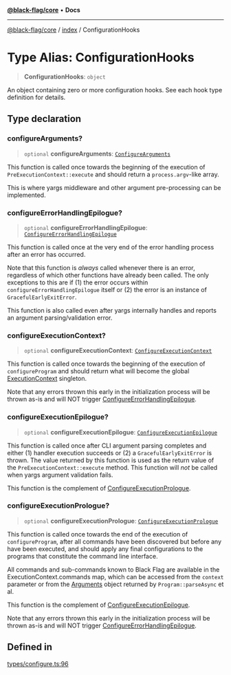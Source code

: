 [**@black-flag/core**](../../README.md) • **Docs**

***

[@black-flag/core](../../README.md) / [index](../README.md) / ConfigurationHooks

# Type Alias: ConfigurationHooks

> **ConfigurationHooks**: `object`

An object containing zero or more configuration hooks. See each hook type
definition for details.

## Type declaration

### configureArguments?

> `optional` **configureArguments**: [`ConfigureArguments`](ConfigureArguments.md)

This function is called once towards the beginning of the execution of
`PreExecutionContext::execute` and should return a `process.argv`-like array.

This is where yargs middleware and other argument pre-processing can be
implemented.

### configureErrorHandlingEpilogue?

> `optional` **configureErrorHandlingEpilogue**: [`ConfigureErrorHandlingEpilogue`](ConfigureErrorHandlingEpilogue.md)

This function is called once at the very end of the error handling process
after an error has occurred.

Note that this function is _always_ called whenever there is an error,
regardless of which other functions have already been called. The only
exceptions to this are if (1) the error occurs within
`configureErrorHandlingEpilogue` itself or (2) the error is an instance of
`GracefulEarlyExitError`.

This function is also called even after yargs internally handles and reports
an argument parsing/validation error.

### configureExecutionContext?

> `optional` **configureExecutionContext**: [`ConfigureExecutionContext`](ConfigureExecutionContext.md)

This function is called once towards the beginning of the execution of
`configureProgram` and should return what will become the global
[ExecutionContext](../../util/type-aliases/ExecutionContext.md) singleton.

Note that any errors thrown this early in the initialization process will
be thrown as-is and will NOT trigger
[ConfigureErrorHandlingEpilogue](ConfigureErrorHandlingEpilogue.md).

### configureExecutionEpilogue?

> `optional` **configureExecutionEpilogue**: [`ConfigureExecutionEpilogue`](ConfigureExecutionEpilogue.md)

This function is called once after CLI argument parsing completes and either
(1) handler execution succeeds or (2) a `GracefulEarlyExitError` is thrown.
The value returned by this function is used as the return value of the
`PreExecutionContext::execute` method. This function will _not_ be called
when yargs argument validation fails.

This function is the complement of [ConfigureExecutionPrologue](ConfigureExecutionPrologue.md).

### configureExecutionPrologue?

> `optional` **configureExecutionPrologue**: [`ConfigureExecutionPrologue`](ConfigureExecutionPrologue.md)

This function is called once towards the end of the execution of
`configureProgram`, after all commands have been discovered but before any
have been executed, and should apply any final configurations to the
programs that constitute the command line interface.

All commands and sub-commands known to Black Flag are available in the
ExecutionContext.commands map, which can be accessed from the
`context` parameter or from the [Arguments](Arguments.md) object returned by
`Program::parseAsync` et al.

This function is the complement of [ConfigureExecutionEpilogue](ConfigureExecutionEpilogue.md).

Note that any errors thrown this early in the initialization process will
be thrown as-is and will NOT trigger
[ConfigureErrorHandlingEpilogue](ConfigureErrorHandlingEpilogue.md).

## Defined in

[types/configure.ts:96](https://github.com/Xunnamius/black-flag/blob/20623d626b4c283cf81bd3e79356045673c5c3fb/types/configure.ts#L96)
